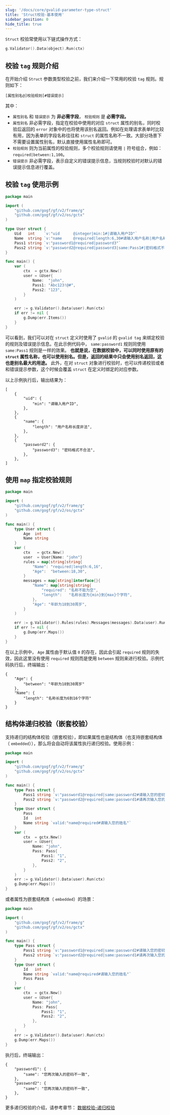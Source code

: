 ```yaml
---
slug: '/docs/core/gvalid-parameter-type-struct'
title: 'Struct校验-基本使用'
sidebar_position: 0
hide_title: true
---
```


`Struct` 校验常使用以下链式操作方式：

```go
g.Validator().Data(object).Run(ctx)
```

## 校验 `tag` 规则介绍

在开始介绍 `Struct` 参数类型校验之前，我们来介绍一下常用的校验 `tag` 规则。规则如下：

```
[属性别名@]校验规则[#错误提示]
```

其中：

- `属性别名` 和 `错误提示` 为 **非必需字段**， `校验规则` 是 **必需字段。**
- `属性别名` 非必需字段，指定在校验中使用的对应 `struct` 属性的别名，同时校验后返回的 `error` 对象中的也将使用该别名返回。例如在处理请求表单时比较有用，因为表单的字段名称往往和 `struct` 的属性名称不一致。大部分场景下不需要设置属性别名，默认直接使用属性名称即可。
- `校验规则` 则为当前属性的校验规则，多个校验规则请使用 `|` 符号组合，例如： `required|between:1,100`。
- `错误提示` 非必需字段，表示自定义的错误提示信息，当规则校验时对默认的错误提示信息进行覆盖。

## 校验 `tag` 使用示例

```go
package main

import (
    "github.com/gogf/gf/v2/frame/g"
    "github.com/gogf/gf/v2/os/gctx"
)

type User struct {
    Uid   int    `v:"uid      @integer|min:1#|请输入用户ID"`
    Name  string `v:"name     @required|length:6,30#请输入用户名称|用户名称长度非法"`
    Pass1 string `v:"password1@required|password3"`
    Pass2 string `v:"password2@required|password3|same:Pass1#|密码格式不合法|两次密码不一致，请重新输入"`
}

func main() {
    var (
        ctx  = gctx.New()
        user = &User{
            Name:  "john",
            Pass1: "Abc123!@#",
            Pass2: "123",
        }
    )

    err := g.Validator().Data(user).Run(ctx)
    if err != nil {
        g.Dump(err.Items())
    }
}
```

可以看到，我们可以对在 `struct` 定义时使用了 `gvalid` 的 `gvalid tag` 来绑定校验的规则及错误提示信息。在此示例代码中， `same:password1` 规则同使用 `same:Pass1` 规则是一样的效果。 **也就是说，在数据校验中，可以同时使用原有的 `struct` 属性名称，也可以使用别名。但是，返回的结果中只会使用别名返回，这也是别名最大的用途。** 此外，在对 `struct` 对象进行校验时，也可以传递校验或者和错误提示参数，这个时候会覆盖 `struct` 在定义时绑定的对应参数。

以上示例执行后，输出结果为：

```
[
    {
        "uid": {
            "min": "请输入用户ID",
        },
    },
    {
        "name": {
            "length": "用户名称长度非法",
        },
    },
    {
        "password2": {
            "password3": "密码格式不合法",
        },
    },
]
```

## 使用 `map` 指定校验规则

```go
package main

import (
    "github.com/gogf/gf/v2/frame/g"
    "github.com/gogf/gf/v2/os/gctx"
)

func main() {
    type User struct {
        Age  int
        Name string
    }
    var (
        ctx   = gctx.New()
        user  = User{Name: "john"}
        rules = map[string]string{
            "Name": "required|length:6,16",
            "Age":  "between:18,30",
        }
        messages = map[string]interface{}{
            "Name": map[string]string{
                "required": "名称不能为空",
                "length":   "名称长度为{min}到{max}个字符",
            },
            "Age": "年龄为18到30周岁",
        }
    )

    err := g.Validator().Rules(rules).Messages(messages).Data(user).Run(ctx)
    if err != nil {
        g.Dump(err.Maps())
    }
}
```

在以上示例中， `Age` 属性由于默认值 `0` 的存在，因此会引起 `required` 规则的失效，因此这里没有使用 `required` 规则而是使用 `between` 规则来进行校验。示例代码执行后，终端输出：

```
{
    "Age": {
        "between": "年龄为18到30周岁"
    },
    "Name": {
        "length": "名称长度为6到16个字符"
    }
}
```

## 结构体递归校验（嵌套校验）

支持递归的结构体校验（嵌套校验），即如果属性也是结构体（也支持嵌套结构体（ `embedded`）），那么将会自动将该属性执行递归校验。使用示例：

```go
package main

import (
    "github.com/gogf/gf/v2/frame/g"
    "github.com/gogf/gf/v2/os/gctx"
)

func main() {
    type Pass struct {
        Pass1 string `v:"password1@required|same:password2#请输入您的密码|您两次输入的密码不一致"`
        Pass2 string `v:"password2@required|same:password1#请再次输入您的密码|您两次输入的密码不一致"`
    }
    type User struct {
        Pass
        Id   int
        Name string `valid:"name@required#请输入您的姓名"`
    }
    var (
        ctx  = gctx.New()
        user = &User{
            Name: "john",
            Pass: Pass{
                Pass1: "1",
                Pass2: "2",
            },
        }
    )
    err := g.Validator().Data(user).Run(ctx)
    g.Dump(err.Maps())
}
```

或者属性为嵌套结构体（ `embedded`）的场景：

```go
package main

import (
    "github.com/gogf/gf/v2/frame/g"
    "github.com/gogf/gf/v2/os/gctx"
)

func main() {
    type Pass struct {
        Pass1 string `v:"password1@required|same:password2#请输入您的密码|您两次输入的密码不一致"`
        Pass2 string `v:"password2@required|same:password1#请再次输入您的密码|您两次输入的密码不一致"`
    }
    type User struct {
        Id   int
        Name string `valid:"name@required#请输入您的姓名"`
        Pass Pass
    }
    var (
        ctx  = gctx.New()
        user = &User{
            Name: "john",
            Pass: Pass{
                Pass1: "1",
                Pass2: "2",
            },
        }
    )
    err := g.Validator().Data(user).Run(ctx)
    g.Dump(err.Maps())
}
```

执行后，终端输出：

```
{
    "password1": {
        "same": "您两次输入的密码不一致",
    },
    "password2": {
        "same": "您两次输入的密码不一致",
    },
}
```

更多递归校验的介绍，请参考章节： [数据校验-递归校验](../../数据校验-递归校验.md)